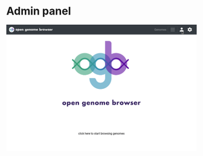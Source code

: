 <link rel="shortcut icon" type="image/svg+xml" href="favicon.svg">

# Admin panel

![admin demo](../media/admin.apng)

